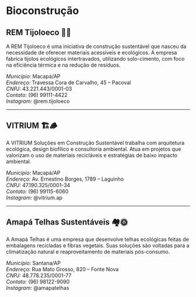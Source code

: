 # Bioconstrução

## REM Tijoloeco 🧱🌿

A REM Tijoloeco é uma iniciativa de construção sustentável que nasceu da necessidade de oferecer materiais acessíveis e ecológicos. A empresa fabrica tijolos ecológicos intertravados, utilizando solo-cimento, com foco na eficiência térmica e na redução de resíduos.

*Município:* Macapá/AP  
*Endereço:* Travessa Cora de Carvalho, 45 – Pacoval  
*CNPJ:* 43.221.443/0001-03  
*Contato:* (96) 99111-4422  
*Instagram:* @rem.tijoloeco

---

## VITRIUM 🏗️🪵

A VITRIUM Soluções em Construção Sustentável trabalha com arquitetura ecológica, design biofílico e consultoria ambiental. Atua em projetos que valorizam o uso de materiais recicláveis e estratégias de baixo impacto ambiental.

*Município:* Macapá/AP  
*Endereço:* Av. Ernestino Borges, 1789 – Laguinho  
*CNPJ:* 47.190.325/0001-34  
*Contato:* (96) 99115-6060  
*Instagram:* @vitrium.ap

---

## Amapá Telhas Sustentáveis 🏘️🌞

A Amapá Telhas é uma empresa que desenvolve telhas ecológicas feitas de embalagens recicladas e fibras vegetais. Suas soluções são voltadas para a climatização natural e reaproveitamento de materiais pós-consumo.

*Município:* Santana/AP  
*Endereço:* Rua Mato Grosso, 820 – Fonte Nova  
*CNPJ:* 48.778.235/0001-77  
*Contato:* (96) 98122-9090  
*Instagram:* @amapatelhas